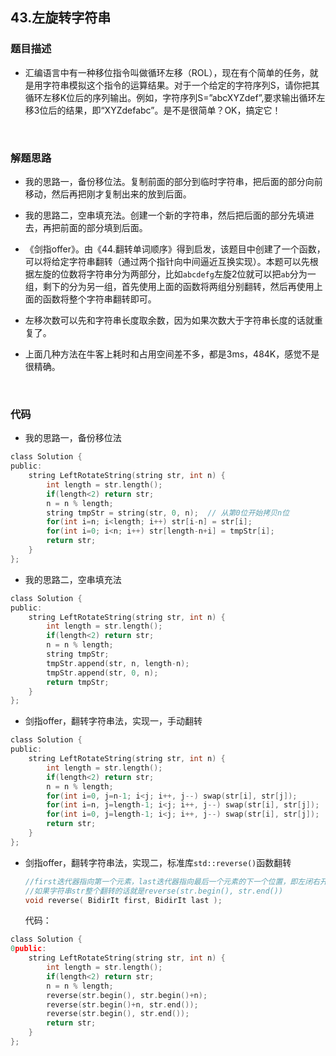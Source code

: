 ## 43.左旋转字符串

### 题目描述  

- 汇编语言中有一种移位指令叫做循环左移（ROL），现在有个简单的任务，就是用字符串模拟这个指令的运算结果。对于一个给定的字符序列S，请你把其循环左移K位后的序列输出。例如，字符序列S=”abcXYZdef”,要求输出循环左移3位后的结果，即“XYZdefabc”。是不是很简单？OK，搞定它！

&nbsp;

### 解题思路  

- 我的思路一，备份移位法。复制前面的部分到临时字符串，把后面的部分向前移动，然后再把刚才复制出来的放到后面。
- 我的思路二，空串填充法。创建一个新的字符串，然后把后面的部分先填进去，再把前面的部分填到后面。

- 《剑指offer》。由《44.翻转单词顺序》得到启发，该题目中创建了一个函数，可以将给定字符串翻转（通过两个指针向中间逼近互换实现）。本题可以先根据左旋的位数将字符串分为两部分，比如`abcdefg`左旋2位就可以把`ab`分为一组，剩下的分为另一组，首先使用上面的函数将两组分别翻转，然后再使用上面的函数将整个字符串翻转即可。
- 左移次数可以先和字符串长度取余数，因为如果次数大于字符串长度的话就重复了。
- 上面几种方法在牛客上耗时和占用空间差不多，都是3ms，484K，感觉不是很精确。


&nbsp;

### 代码 

- 我的思路一，备份移位法

```c
class Solution {
public:
    string LeftRotateString(string str, int n) {
        int length = str.length();
        if(length<2) return str;
        n = n % length;
        string tmpStr = string(str, 0, n);  // 从第0位开始拷贝n位
        for(int i=n; i<length; i++) str[i-n] = str[i];
        for(int i=0; i<n; i++) str[length-n+i] = tmpStr[i];
        return str;
    }
};
```

- 我的思路二，空串填充法

```c
class Solution {
public:
    string LeftRotateString(string str, int n) {
        int length = str.length();
        if(length<2) return str;
        n = n % length;
        string tmpStr;
        tmpStr.append(str, n, length-n);
        tmpStr.append(str, 0, n);
        return tmpStr;
    }
};
```

- 剑指offer，翻转字符串法，实现一，手动翻转

```c
class Solution {
public:
    string LeftRotateString(string str, int n) {
        int length = str.length();
        if(length<2) return str;
        n = n % length;
        for(int i=0, j=n-1; i<j; i++, j--) swap(str[i], str[j]);
        for(int i=n, j=length-1; i<j; i++, j--) swap(str[i], str[j]);
        for(int i=0, j=length-1; i<j; i++, j--) swap(str[i], str[j]);
        return str;
    }
};
```

- 剑指offer，翻转字符串法，实现二，标准库`std::reverse()`函数翻转

  ```c
  //first迭代器指向第一个元素，last迭代器指向最后一个元素的下一个位置，即左闭右开
  //如果字符串str整个翻转的话就是reverse(str.begin(), str.end())
  void reverse( BidirIt first, BidirIt last ); 
  ```

  代码：

```c
class Solution {
0public:
    string LeftRotateString(string str, int n) {
        int length = str.length();
        if(length<2) return str;
        n = n % length;
        reverse(str.begin(), str.begin()+n);
        reverse(str.begin()+n, str.end());
        reverse(str.begin(), str.end());
        return str;
    }
};
```



